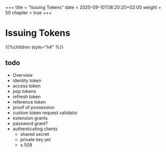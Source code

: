 +++
title = "Issuing Tokens"
date = 2020-09-10T08:20:20+02:00
weight = 50
chapter = true
+++

# Issuing Tokens

{{%children style="h4" %}}

## todo

* Overview
* identity token
* access token
* pop tokens
* refresh token
* reference token
* proof of possession
* custom token request validator
* extension grants
* password grant?
* authenticating clients
    * shared secret
    * private key jwt
    * x.509